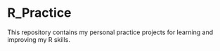 # R_Practice
This repository contains my personal practice projects for learning and improving my R skills.